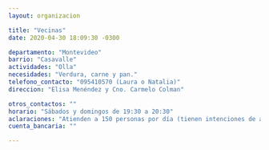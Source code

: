 ```yaml
---
layout: organizacion

title: "Vecinas"
date: 2020-04-30 18:09:30 -0300

departamento: "Montevideo"
barrio: "Casavalle"
actividades: "Olla"
necesidades: "Verdura, carne y pan."
telefono_contacto: "095410570 (Laura o Natalia)"
direccion: "Elisa Menéndez y Cno. Carmelo Colman"

otros_contactos: ""
horario: "Sábados y domingos de 19:30 a 20:30"
aclaraciones: "Atienden a 150 personas por día (tienen intenciones de ampliar los días, pero no cuentan con los recursos)."
cuenta_bancaria: ""

---
```

